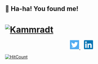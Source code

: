 ## 🎉 Ha-ha! You found me!

# [![Kammradt](./img/kammradt.gif)](https://kammrad.now.sh)
<p align='center'>
<a href="https://twitter.com/kammzinho">
<img height="30" src="./img/twitter.png?raw=true">
</a>&nbsp;&nbsp;

<a href="https://www.linkedin.com/in/vinicius-kammradt/">
<img height="30" src="./img/linkedin.png?raw=true">
</a>

[![HitCount](http://hits.dwyl.com/kammradt/kammradt.svg)](http://hits.dwyl.com/kammradt/kammradt)
</p>




